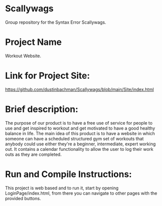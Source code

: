 # Scallywags
Group repository for the Syntax Error Scallywags.

# Project Name
Workout Website.

# Link for Project Site: 
https://github.com/dustinbachman/Scallywags/blob/main/Site/index.html

# Brief description:
The purpose of our product is to have a free use of service for people to use and get inspired to workout and get motivated to have a good healthy balance in life. The main idea of this product is to have a website in which someone can have a scheduled structured gym set of workouts that anybody could use either they're a beginner, intermediate, expert working out. It contains a calendar functionality to allow the user to log their work outs as they are completed.

# Run and Compile Instructions:
This project is web based and to run it, start by opening LoginPage/index.html, from there you can navigate to other pages with the provided buttons.